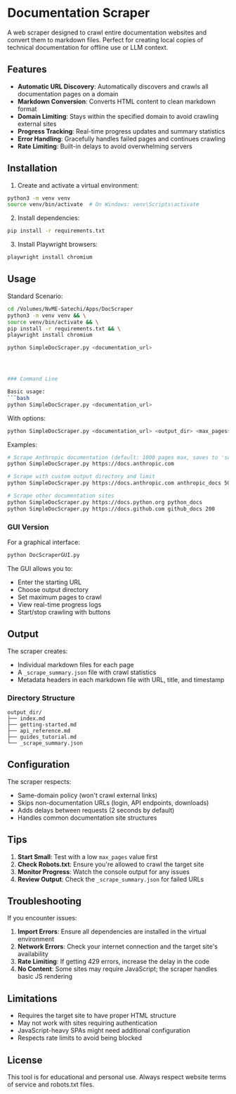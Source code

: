 # Documentation Scraper

A web scraper designed to crawl entire documentation websites and convert them to markdown files. Perfect for creating local copies of technical documentation for offline use or LLM context.

## Features

- **Automatic URL Discovery**: Automatically discovers and crawls all documentation pages on a domain
- **Markdown Conversion**: Converts HTML content to clean markdown format
- **Domain Limiting**: Stays within the specified domain to avoid crawling external sites
- **Progress Tracking**: Real-time progress updates and summary statistics
- **Error Handling**: Gracefully handles failed pages and continues crawling
- **Rate Limiting**: Built-in delays to avoid overwhelming servers

## Installation

1. Create and activate a virtual environment:
```bash
python3 -m venv venv
source venv/bin/activate  # On Windows: venv\Scripts\activate
```

2. Install dependencies:
```bash
pip install -r requirements.txt
```

3. Install Playwright browsers:
```bash
playwright install chromium
```

## Usage


Standard Scenario:
```bash
cd /Volumes/NvME-Satechi/Apps/DocScraper
python3 -m venv venv && \
source venv/bin/activate && \
pip install -r requirements.txt && \
playwright install chromium

python SimpleDocScraper.py <documentation_url>




### Command Line

Basic usage:
```bash
python SimpleDocScraper.py <documentation_url>
```

With options:
```bash
python SimpleDocScraper.py <documentation_url> <output_dir> <max_pages>
```

Examples:
```bash
# Scrape Anthropic documentation (default: 1000 pages max, saves to 'scraped_docs')
python SimpleDocScraper.py https://docs.anthropic.com

# Scrape with custom output directory and limit
python SimpleDocScraper.py https://docs.anthropic.com anthropic_docs 500

# Scrape other documentation sites
python SimpleDocScraper.py https://docs.python.org python_docs
python SimpleDocScraper.py https://docs.github.com github_docs 200
```

### GUI Version

For a graphical interface:
```bash
python DocScraperGUI.py
```

The GUI allows you to:
- Enter the starting URL
- Choose output directory
- Set maximum pages to crawl
- View real-time progress logs
- Start/stop crawling with buttons

## Output

The scraper creates:
- Individual markdown files for each page
- A `_scrape_summary.json` file with crawl statistics
- Metadata headers in each markdown file with URL, title, and timestamp

### Directory Structure
```
output_dir/
├── index.md
├── getting-started.md
├── api_reference.md
├── guides_tutorial.md
└── _scrape_summary.json
```

## Configuration

The scraper respects:
- Same-domain policy (won't crawl external links)
- Skips non-documentation URLs (login, API endpoints, downloads)
- Adds delays between requests (2 seconds by default)
- Handles common documentation site structures

## Tips

1. **Start Small**: Test with a low `max_pages` value first
2. **Check Robots.txt**: Ensure you're allowed to crawl the target site
3. **Monitor Progress**: Watch the console output for any issues
4. **Review Output**: Check the `_scrape_summary.json` for failed URLs

## Troubleshooting

If you encounter issues:

1. **Import Errors**: Ensure all dependencies are installed in the virtual environment
2. **Network Errors**: Check your internet connection and the target site's availability
3. **Rate Limiting**: If getting 429 errors, increase the delay in the code
4. **No Content**: Some sites may require JavaScript; the scraper handles basic JS rendering

## Limitations

- Requires the target site to have proper HTML structure
- May not work with sites requiring authentication
- JavaScript-heavy SPAs might need additional configuration
- Respects rate limits to avoid being blocked

## License

This tool is for educational and personal use. Always respect website terms of service and robots.txt files.
